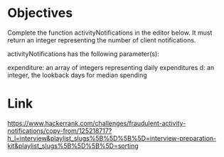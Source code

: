 # Objectives
Complete the function activityNotifications in the editor below. It must return an integer representing the number of client notifications.

activityNotifications has the following parameter(s):

expenditure: an array of integers representing daily expenditures
d: an integer, the lookback days for median spending

# Link
https://www.hackerrank.com/challenges/fraudulent-activity-notifications/copy-from/125218717?h_l=interview&playlist_slugs%5B%5D%5B%5D=interview-preparation-kit&playlist_slugs%5B%5D%5B%5D=sorting